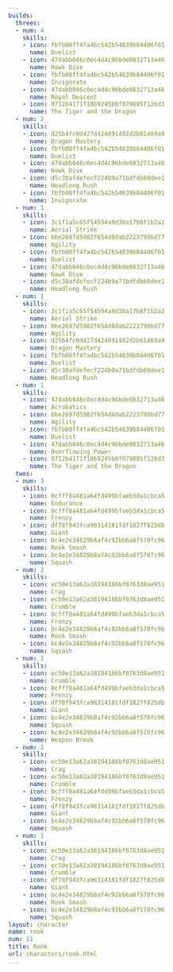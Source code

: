 ```yaml
---
builds:
  threes:
  - num: 4
    skills:
    - icon: fbfb00ff4fa4bc542b54639b84406f01
      name: Duelist
    - icon: 47dabb046c0ec4d4c96bde0832713a46
      name: Hawk Dive
    - icon: fbfb00ff4fa4bc542b54639b84406f01
      name: Invigorate
    - icon: 47dabb046c0ec4d4c96bde0832713a46
      name: Royal Descent
    - icon: 9712b4171f1869245b0f079805f126d3
      name: The Tiger and the Dragon
  - num: 2
    skills:
    - icon: d25b4fc0d427d424891492d2b61469a9
      name: Dragon Mastery
    - icon: fbfb00ff4fa4bc542b54639b84406f01
      name: Duelist
    - icon: 47dabb046c0ec4d4c96bde0832713a46
      name: Hawk Dive
    - icon: d5c38afdefecf224b9a71bdfdb60dee1
      name: Headlong Rush
    - icon: fbfb00ff4fa4bc542b54639b84406f01
      name: Invigorate
  - num: 1
    skills:
    - icon: 3c1f1a5c65f54594a9d3ba17b8f1b2a2
      name: Aerial Strike
    - icon: bbe2697d5982f654d8dab2223790bd77
      name: Agility
    - icon: fbfb00ff4fa4bc542b54639b84406f01
      name: Duelist
    - icon: 47dabb046c0ec4d4c96bde0832713a46
      name: Hawk Dive
    - icon: d5c38afdefecf224b9a71bdfdb60dee1
      name: Headlong Rush
  - num: 1
    skills:
    - icon: 3c1f1a5c65f54594a9d3ba17b8f1b2a2
      name: Aerial Strike
    - icon: bbe2697d5982f654d8dab2223790bd77
      name: Agility
    - icon: d25b4fc0d427d424891492d2b61469a9
      name: Dragon Mastery
    - icon: fbfb00ff4fa4bc542b54639b84406f01
      name: Duelist
    - icon: d5c38afdefecf224b9a71bdfdb60dee1
      name: Headlong Rush
  - num: 1
    skills:
    - icon: 47dabb046c0ec4d4c96bde0832713a46
      name: Acrobatics
    - icon: bbe2697d5982f654d8dab2223790bd77
      name: Agility
    - icon: fbfb00ff4fa4bc542b54639b84406f01
      name: Duelist
    - icon: 47dabb046c0ec4d4c96bde0832713a46
      name: Overflowing Power
    - icon: 9712b4171f1869245b0f079805f126d3
      name: The Tiger and the Dragon
  twos:
  - num: 3
    skills:
    - icon: 0cfff8a481a64fd499bfaeb3da1cbca5
      name: Endurance
    - icon: 0cfff8a481a64fd499bfaeb3da1cbca5
      name: Frenzy
    - icon: df78f943fca96314181fdf1827f825db
      name: Giant
    - icon: bc4e2e34829b8af4c92bb6a8f570fc96
      name: Rook Smash
    - icon: bc4e2e34829b8af4c92bb6a8f570fc96
      name: Squash
  - num: 2
    skills:
    - icon: ec50e13a62a38194186bf0763d8ae951
      name: Crag
    - icon: ec50e13a62a38194186bf0763d8ae951
      name: Crumble
    - icon: 0cfff8a481a64fd499bfaeb3da1cbca5
      name: Frenzy
    - icon: bc4e2e34829b8af4c92bb6a8f570fc96
      name: Rook Smash
    - icon: bc4e2e34829b8af4c92bb6a8f570fc96
      name: Squash
  - num: 1
    skills:
    - icon: ec50e13a62a38194186bf0763d8ae951
      name: Crumble
    - icon: 0cfff8a481a64fd499bfaeb3da1cbca5
      name: Frenzy
    - icon: df78f943fca96314181fdf1827f825db
      name: Giant
    - icon: bc4e2e34829b8af4c92bb6a8f570fc96
      name: Squash
    - icon: bc4e2e34829b8af4c92bb6a8f570fc96
      name: Weapon Break
  - num: 1
    skills:
    - icon: ec50e13a62a38194186bf0763d8ae951
      name: Crag
    - icon: ec50e13a62a38194186bf0763d8ae951
      name: Crumble
    - icon: 0cfff8a481a64fd499bfaeb3da1cbca5
      name: Frenzy
    - icon: df78f943fca96314181fdf1827f825db
      name: Giant
    - icon: bc4e2e34829b8af4c92bb6a8f570fc96
      name: Squash
  - num: 1
    skills:
    - icon: ec50e13a62a38194186bf0763d8ae951
      name: Crag
    - icon: ec50e13a62a38194186bf0763d8ae951
      name: Crumble
    - icon: df78f943fca96314181fdf1827f825db
      name: Giant
    - icon: bc4e2e34829b8af4c92bb6a8f570fc96
      name: Rook Smash
    - icon: bc4e2e34829b8af4c92bb6a8f570fc96
      name: Squash
layout: character
name: rook
num: 11
title: Rook
url: characters/rook.html
...
```

